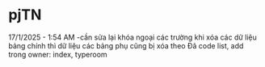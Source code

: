 # pjTN
17/1/2025 - 1:54 AM
-cần sửa lại khóa ngoại các trường khi xóa các dữ liệu bảng chính thì dữ liệu các bảng phụ cũng bị xóa theo
Đã code list, add trong owner: index, typeroom